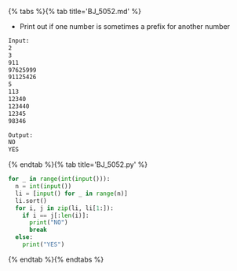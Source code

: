 {% tabs %}{% tab title='BJ_5052.md' %}

* Print out if one number is sometimes a prefix for another number

```txt
Input:
2
3
911
97625999
91125426
5
113
12340
123440
12345
98346

Output:
NO
YES
```

{% endtab %}{% tab title='BJ_5052.py' %}

```py
for _ in range(int(input())):
  n = int(input())
  li = [input() for _ in range(n)]
  li.sort()
  for i, j in zip(li, li[1:]):
    if i == j[:len(i)]:
      print("NO")
      break
  else:
    print("YES")
```

{% endtab %}{% endtabs %}
